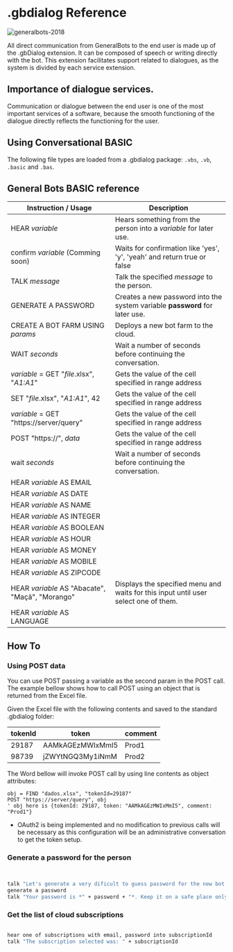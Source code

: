 # .gbdialog Reference
![generalbots-2018](https://user-images.githubusercontent.com/65977273/94922431-949c3900-0490-11eb-800a-6b478d689f2a.png)

 All direct communication from GeneralBots to the end user is made up of the .gbDialog extension. It can be composed of speech or writing directly with the bot.
 This extension facilitates support related to dialogues, as the system is divided by each service extension.
 
## Importance of dialogue services.

Communication or dialogue between the end user is one of the most important services of a software, because the smooth functioning of the dialogue directly reflects the functioning for the user.

## Using Conversational BASIC

The following file types are loaded from a .gbdialog package: `.vbs`, `.vb`, `.basic` and `.bas`.

## General Bots BASIC reference

| Instruction / Usage                                           | Description                                                                 |
| ------------------------------------------------------------- | --------------------------------------------------------------------------- |
| HEAR _variable_                                               | Hears something from the person into a _variable_ for later use.            |
| confirm _variable_ (Comming soon)                             | Waits for confirmation like 'yes', 'y', 'yeah' and return true or false     |
| TALK _message_                                                | Talk the specified _message_ to the person.                                 |
| GENERATE A PASSWORD                                           | Creates a new password into the system variable **password** for later use. |
| CREATE A BOT FARM USING _params_                              | Deploys a new bot farm to the cloud.                                        |
| WAIT _seconds_                                                | Wait a number of seconds before continuing the conversation.                |
| _variable_ = GET "_file_.xlsx", "_A1:A1_"                     | Gets the value of the cell specified in range address                       |
| SET "_file_.xlsx", "_A1:A1_", 42                              | Gets the value of the cell specified in range address                       |
| _variable_ = GET "https://server/query"                       | Gets the value of the cell specified in range address                       |
| POST "https://", _data_                                       | Gets the value of the cell specified in range address                       |
| wait _seconds_                                                | Wait a number of seconds before continuing the conversation.                |
| HEAR _variable_ AS EMAIL                                      | |
| HEAR _variable_ AS DATE                                       | |
| HEAR _variable_ AS NAME                                       | |
| HEAR _variable_ AS INTEGER                                    | |
| HEAR _variable_ AS BOOLEAN                                    | |
| HEAR _variable_ AS HOUR                                       | |
| HEAR _variable_ AS MONEY                                      | |
| HEAR _variable_ AS MOBILE                                     | |
| HEAR _variable_ AS ZIPCODE                                    | |
| HEAR _variable_ AS "Abacate", "Maçã", "Morango"               | Displays the specified menu and waits for this input until user select one of them. | 
| HEAR _variable_ AS LANGUAGE                                   | |

## How To

### Using POST data

You can use POST passing a variable as the second param in the POST call. The example
bellow shows how to call POST using an object that is returned from the Excel file.

Given the Excel file with the following contents and saved to the standard .gbdialog folder:

| tokenId | token            | comment |
| ------- | ---------------- | ------- |
| 29187   | AAMkAGEzMWIxMmI5 | Prod1   |
| 98739   | jZWYtNGQ3My1iNmM | Prod2   |

The Word bellow will invoke POST call by using line contents as object attributes:

``` BASIC
obj = FIND "dados.xlsx", "tokenId=29187"
POST "https://server/query", obj
' obj here is {tokenId: 29187, token: "AAMkAGEzMWIxMmI5", comment: "Prod1"}
```

* OAuth2 is being implemented and no modification to previous calls will be necessary
as this configuration will be an administrative conversation to get the token setup.

### Generate a password for the person

```vb


talk "Let's generate a very dificult to guess password for the new bot:"
generate a password
talk "Your password is *" + password + "*. Keep it on a safe place only acessible to you."


```

### Get the list of cloud subscriptions

```vb

hear one of subscriptions with email, password into subscriptionId
talk "The subscription selected was: " + subscriptionId


```
